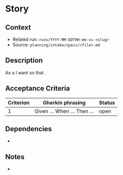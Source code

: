 # Story <ID>

## Context
- Related run: `runs/YYYY-MM-DDTHH-mm-ss-<slug>`
- Source: `planning/intake/specs/<file>.md`

## Description
As a <role> I want <action> so that <benefit>.

## Acceptance Criteria
| Criterion | Gherkin phrasing | Status |
| --- | --- | --- |
| 1 | Given … When … Then … | open |

## Dependencies
- 

## Notes
- 
